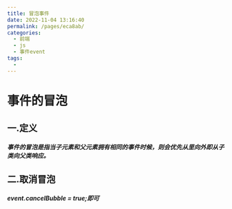 ```yaml
---
title: 冒泡事件
date: 2022-11-04 13:16:40
permalink: /pages/eca8ab/
categories:
  - 前端
  - js
  - 事件event
tags:
  - 
---
```

# 事件的冒泡

## 一.定义

##### 事件的冒泡是指当子元素和父元素拥有相同的事件时候，则会优先从里向外即从子类向父类响应。

## 二.取消冒泡

##### event.cancelBubble = true;即可

